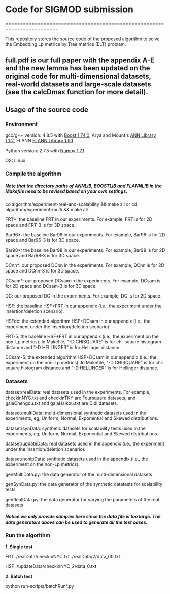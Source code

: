 # Code for SIGMOD submission
========================================================================

This repository stores the source code of the proposed algorithm to solve the Embedding Lp metrics by Tree metrics (ELT) problem.

## full.pdf is our full paper with the appendix A-E and the new lemma has been updated on the original code for multi-dimensional datasets, real-world datasets and large-scale datasets (see the calcDmax function for more detail).

Usage of the source code
---------------

### Environment

gcc/g++ version: 4.8.5 with [Boost 1.74.0](https://www.boost.org/), Arya and Mount's [ANN Library 1.1.2](http://www.cs.umd.edu/~mount/ANN/), FLANN [FLANN Library 1.9.1](https://github.com/flann-lib/flann)

Python version: 2.7.5 with [Numpy 1.7.1](https://numpy.org/)

OS: Linux

### Compile the algorithm

##### Note that the directory paths of ANNLIB, BOOSTLIB and FLANNLIB in the Makefile need to be revised based on your own settings.

cd algorithm/experiment-real-and-scalability && make all
or cd algorithm/experiment-multi && make all

FRT*: the baseline FRT in our experiments. For example, FRT is for 2D space and FRT-3 is for 3D space.

Bar96*: the baseline Bar96 in our experiments. For example, Bar96 is for 2D space and Bar96-3 is for 3D space.

Bar98*: the baseline Bar98 in our experiments. For example, Bar98 is for 2D space and Bar98-3 is for 3D space.

DCnn*: our proposed DCnn in the experiments. For example, DCnn is for 2D space and DCnn-3 is for 3D space.

DCsam*: our proposed DCsam in the experiments. For example, DCsam is for 2D space and DCsam-3 is for 3D space.

DC: our proposed DC in the experiments. For example, DC is for 2D space.

HSF: the baseline HSF+FRT in our appendix (i.e., the experiment under the insertion/deletion scenario).

HSFdc: the extended algorithm HSF+DCsam in our appendix (i.e., the experiment under the insertion/deletion scenario).

FRT-5: the baseline HSF+FRT in our appendix (i.e., the experiment on the non-Lp metrics). In Makefile, "-D CHISQUARE" is for chi-square histogram distance and "-D HELLINGER" is for Hellinger distance.

DCsam-5: the extended algorithm HSF+DCsam in our appendix (i.e., the experiment on the non-Lp metrics). In Makefile, "-D CHISQUARE" is for chi-square histogram distance and "-D HELLINGER" is for Hellinger distance.

### Datasets

dataset/realData: real datasets used in the experiments. For example, checkinNYC.txt and checkinTKY are Foursquare datasets, and gaiaChengdu.txt and gaiaHaikou.txt are Didi datasets.

dataset/multiData: multi-dimensional synthetic datasets used in the experiments, eg, Uniform, Normal, Exponential and Skewed distributions.

dataset/synData: synthetic datasets for scalability tests used in the experiments, eg, Uniform, Normal, Exponential and Skewed distributions.

dataset/updateData: real datasets used in the appendix (i.e., the experiment under the insertion/deletion scenario).

dataset/nonlpData: synthetic datasets used in the appendix (i.e., the experiment on the non-Lp metrics).

genMultiData.py: the data generator of the multi-dimensional datasets

genSynData.py: the data generator of the synthetic datatests for scalability tests

genRealData.py: the data generator for varying the parameters of the real datasets


##### Notice we only provide samples here since the data file is too large. The data generators above can be used to generate all the test cases.

### Run the algorithm

**1. Single test** 

FRT ./realData/checkinNYC.txt ./realData/2/data_00.txt

HSF ./updateData/checkinNYC_2/data_0.txt

**2. Batch test**   

python run-scripts/batchRun*.py 




